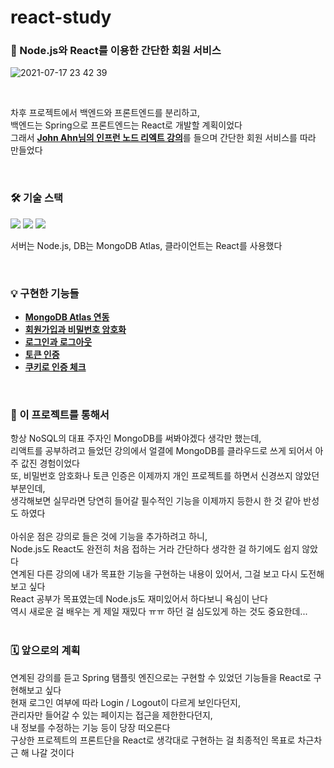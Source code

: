 # react-study

### 🚀 Node.js와 React를 이용한 간단한 회원 서비스  

![2021-07-17 23 42 39](https://user-images.githubusercontent.com/80666066/126040577-056b2f65-7597-4766-a7a5-6f8686110831.gif)


<br/> 

차후 프로젝트에서 백엔드와 프론트엔드를 분리하고,  
백엔드는 Spring으로 프론트엔드는 React로 개발할 계획이었다   
그래서 [**John Ahn님의 인프런 노드 리엑트 강의**](https://inf.run/Xmfb)를 들으며 간단한 회원 서비스를 따라 만들었다  

<br/>

### 🛠️ 기술 스택

<img src="https://img.shields.io/badge/Node.js-339933?style=flat-square&logo=Node.js&logoColor=white"/></a>
<img src="https://img.shields.io/badge/MongoDB-47A248?style=flat-square&logo=MongoDB&logoColor=white"/></a>
<img src="https://img.shields.io/badge/React-61DAFB?style=flat-square&logo=React&logoColor=white"/></a>

서버는 Node.js, DB는 MongoDB Atlas, 클라이언트는 React를 사용했다  

<br/>

### 💡 구현한 기능들  

- [**MongoDB Atlas 연동**](./documents/MongoDB%20Atlas%20연동.md)  
- [**회원가입과 비밀번호 암호화**](./documents/회원가입과%20비밀번호%20암호화.md)  
- [**로그인과 로그아웃**](./documents/로그인과%20로그아웃.md)  
- [**토큰 인증**](./documents/토큰%20인증.md)    
- [**쿠키로 인증 체크**](./documents/쿠키로%20인증%20체크.md)    

<br/>

### 🎁 이 프로젝트를 통해서  

항상 NoSQL의 대표 주자인 MongoDB를 써봐야겠다 생각만 했는데,  
리액트를 공부하려고 들었던 강의에서 얼결에 MongoDB를 클라우드로 쓰게 되어서 아주 값진 경험이었다  
또, 비밀번호 암호화나 토큰 인증은 이제까지 개인 프로젝트를 하면서 신경쓰지 않았던 부분인데,  
생각해보면 실무라면 당연히 들어갈 필수적인 기능을 이제까지 등한시 한 것 같아 반성도 하였다  
<br/>
아쉬운 점은 강의로 들은 것에 기능을 추가하려고 하니,  
Node.js도 React도 완전히 처음 접하는 거라 간단하다 생각한 걸 하기에도 쉽지 않았다  
연계된 다른 강의에 내가 목표한 기능을 구현하는 내용이 있어서, 그걸 보고 다시 도전해보고 싶다  
React 공부가 목표였는데 Node.js도 재미있어서 하다보니 욕심이 난다  
역시 새로운 걸 배우는 게 제일 재밌다 ㅠㅠ 하던 걸 심도있게 하는 것도 중요한데...  
<br/>

### 🗓️ 앞으로의 계획 

연계된 강의를 듣고 Spring 탬플릿 엔진으로는 구현할 수 있었던 기능들을 React로 구현해보고 싶다  
현재 로그인 여부에 따라 Login / Logout이 다르게 보인다던지,  
관리자만 들어갈 수 있는 페이지는 접근을 제한한다던지,  
내 정보를 수정하는 기능 등이 당장 떠오른다  
구상한 프로젝트의 프론트단을 React로 생각대로 구현하는 걸 최종적인 목표로 차근차근 해 나갈 것이다  

<br/>



<br/>

